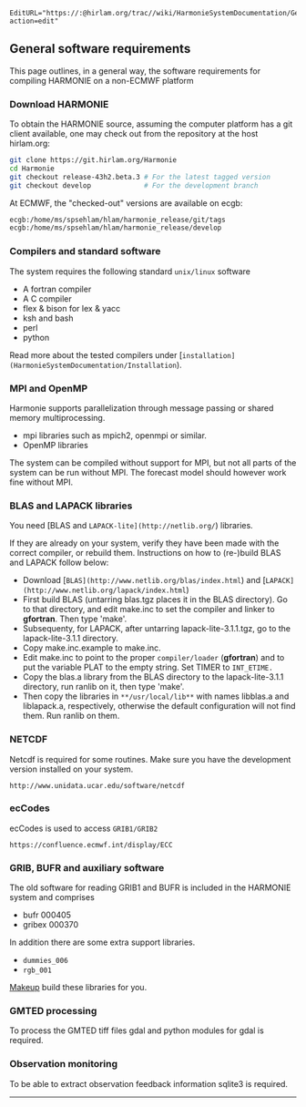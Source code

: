 ```@meta
EditURL="https://:@hirlam.org/trac//wiki/HarmonieSystemDocumentation/General?action=edit"
```


## General software requirements

This page outlines, in a general way, the software requirements for compiling HARMONIE on a non-ECMWF platform
### Download HARMONIE

To obtain the HARMONIE source, assuming the computer platform has a git client available, one may check out from the repository at the host hirlam.org:
```bash
git clone https://git.hirlam.org/Harmonie
cd Harmonie
git checkout release-43h2.beta.3 # For the latest tagged version
git checkout develop             # For the development branch
```

At ECMWF, the "checked-out" versions are available on ecgb:
```bash
ecgb:/home/ms/spsehlam/hlam/harmonie_release/git/tags
ecgb:/home/ms/spsehlam/hlam/harmonie_release/develop
```

### Compilers and standard software

The system requires the following standard `unix/linux` software 

 * A fortran compiler
 * A C compiler
 * flex & bison for lex & yacc
 * ksh and bash
 * perl
 * python

Read more about the tested compilers under [`installation](HarmonieSystemDocumentation/Installation`).

### MPI and OpenMP

Harmonie supports parallelization through message passing or shared memory multiprocessing. 

 * mpi libraries such as mpich2, openmpi or similar.
 * OpenMP libraries

The system can be compiled without support for MPI, but not all parts of the system can be run without MPI. The forecast model should however work fine without MPI.

### BLAS and LAPACK libraries

You need [BLAS and `LAPACK-lite](http://netlib.org/`) libraries.

If they are already on your system, verify they have been made with the correct compiler, or rebuild them. Instructions on how to (re-)build BLAS and LAPACK follow below:
 * Download [`BLAS](http://www.netlib.org/blas/index.html`) and [`LAPACK](http://www.netlib.org/lapack/index.html`)
 * First build BLAS (untarring blas.tgz places it in the BLAS directory). Go to that directory, and edit make.inc to set the compiler and linker to **gfortran**. Then type 'make'.
 * Subsequenty, for LAPACK, after untarring lapack-lite-3.1.1.tgz, go to the lapack-lite-3.1.1 directory.
 * Copy make.inc.example to make.inc.
 * Edit make.inc to point to the proper `compiler/loader` (**gfortran**) and to put the variable PLAT to the empty string. Set TIMER to `INT_ETIME.`
 * Copy the blas.a library from the BLAS directory to the lapack-lite-3.1.1 directory, run ranlib on it, then type 'make'.
 * Then copy the libraries in `**/usr/local/lib**` with names libblas.a and liblapack.a, respectively, otherwise the default configuration will not find them. Run ranlib on them.

### NETCDF

 Netcdf is required for some routines. Make sure you have the development version installed on your system.

 `http://www.unidata.ucar.edu/software/netcdf`

### ecCodes

 ecCodes is used to access `GRIB1/GRIB2`

 `https://confluence.ecmwf.int/display/ECC` 

### GRIB, BUFR and auxiliary software

The old software for reading GRIB1 and BUFR is included in the HARMONIE system and comprises

 * bufr 000405
 * gribex 000370

In addition there are some extra support libraries.

 * `dummies_006`
 * `rgb_001`

[Makeup](HarmonieSystemDocumentation/Build_with_makeup) build these libraries for you. 

### GMTED processing

 To process the GMTED tiff files gdal and python modules for gdal is required.

### Observation monitoring

 To be able to extract observation feedback information sqlite3 is required.


----



